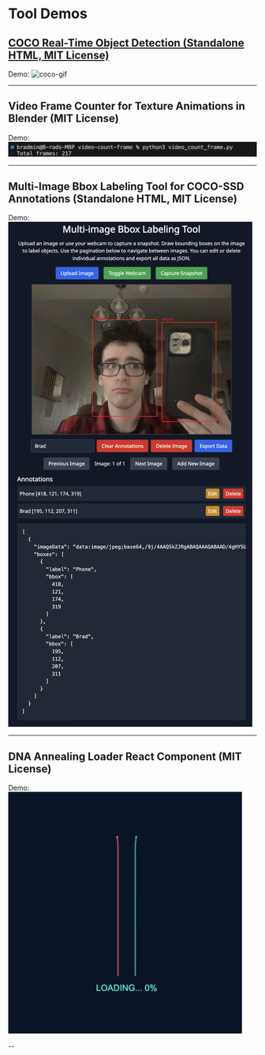 
# Tool Demos
<!--
- TODO need to add metadata to loading screens
- TODO update gists
- TODO update readme
- TODO update profile readme
-->

## [COCO Real-Time Object Detection (Standalone HTML, MIT License)](https://gist.github.com/iron-hope-shop/2b1e80f28388768924f77c3ab8e0fb4c)

Demo:
![coco-gif](./coco-ssd/coco-ssd.gif)

---

## Video Frame Counter for Texture Animations in Blender (MIT License)

Demo:
![frame-counter](./video-count-frame/video_count_frame.png)  

---

## Multi-Image Bbox Labeling Tool for COCO-SSD Annotations (Standalone HTML, MIT License)

Demo:
![bbox-tool](./bbox-annotations-tool/bbox-annotations-tool.png)

---

## DNA Annealing Loader React Component (MIT License)

Demo:
![dna-reannealing](./loading-screens/dna-reannealing/dna-reannealing.gif)

--

## 
 
